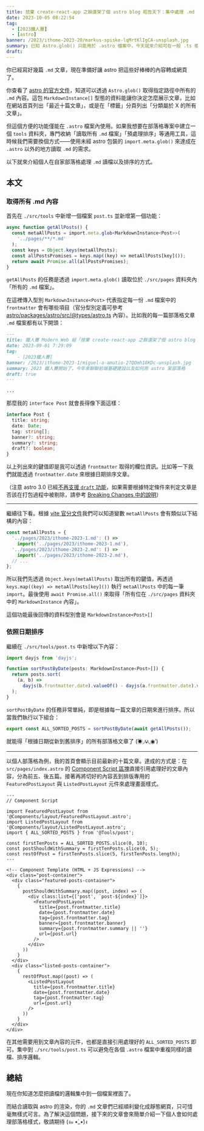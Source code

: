 ```yaml
---
title: 捨棄 create-react-app 之餘還架了個 astro blog 昭告天下：集中處理 .md
date: 2023-10-05 08:22:54
tag:
  - [2023鐵人賽]
  - [astro]
banner: /2023/ithome-2023-20/markus-spiske-lqMrtKlIgCA-unsplash.jpg
summary: 已知 Astro.glob() 只能用於 .astro 檔案中，今天就來介紹可在一般 .ts 檔案內執行的替代方案： import.meta.glob()
draft:
---
```


你已經寫好幾篇 `.md` 文章，現在準備好讓 astro 把這些好棒棒的內容轉成網頁了。

你查看了 [astro 的官方文件](https://docs.astro.build/en/reference/api-reference/#astro-global)，知道可以透過 `Astro.glob()` 取得指定路徑中所有的 `.md` 內容。這包 `MarkdownInstance[]` 型態的資料能讓你決定怎麼展示文章，比如在網站首頁列出「最近十篇文章」，或是在「標籤」分頁列出「分類屬於 X 的所有文章」。

但這個方便的功能僅能在 `.astro` 檔案內使用。如果我想要在部落格專案中建立一個 `tools` 資料夾，專門收納「讀取所有 `.md` 檔案」「預處理排序」等通用工具，這時候我們需要換個方式——使用未經 astro 包裝的 `import.meta.glob()` 來達成在 `.astro` 以外的地方讀取 `.md` 的需求。

以下就來介紹個人在自家部落格處理 `.md` 讀檔以及排序的方式。

## 本文

### 取得所有 .md 內容

首先在 `./src/tools` 中新增一個檔案 `post.ts` 並新增第一個功能：

```ts
async function getAllPosts() {
  const metaAllPosts = import.meta.glob<MarkdownInstance<Post>>(
    '../pages/**/*.md'
  );
  const keys = Object.keys(metaAllPosts);
  const allPostsPromises = keys.map((key) => metaAllPosts[key]());
  return await Promise.all(allPostsPromises);
}
```

`getAllPosts` 的任務是透過 `import.meta.glob()` 讀取位於 `./src/pages` 資料夾內「所有的 `.md` 檔案」。

在這裡傳入型別 `MarkdownInstance<Post>` 代表指定每一份 `.md` 檔案中的 `frontmatter` 會有哪些項目（官分型別定義可參考 [astro/packages/astro/src/@types/astro.ts](https://github.com/withastro/astro/blob/0fa483283e54c94f173838cd558dc0dbdd11e699/packages/astro/src/%40types/astro.ts#L1513) 內容）。比如我的每一篇部落格文章 `.md` 檔案都有以下開頭：

```md
---
title: 鐵人賽 Modern Web 組「捨棄 create-react-app 之餘還架了個 astro blog 昭告天下」第 1 天
date: 2023-09-01 7:29:09
tag:
	- [2023鐵人賽]
banner: /2023/ithome-2023-1/miguel-a-amutio-27QOmh18KDc-unsplash.jpg
summary: 2023 鐵人賽開始了，今年來聊聊前端基礎建設以及如何用 astro 架部落格
draft: true
---

...
```

那麼我的 `interface Post` 就會長得像下面這樣：

```ts
interface Post {
  title: string;
  date: Date;
  tag: string[];
  banner?: string;
  summary?: string;
  draft?: boolean;
}
```

以上列出來的鍵值即是我可以透過 `frontmatter` 取得的欄位資訊。比如等一下我們就能透過 `frontmatter.date` 來根據日期排序文章。

（注意 astro 3.0 已經[不再支援 `draft` 功能](https://docs.astro.build/en/reference/configuration-reference/#markdowndrafts)，如果需要根據特定條件來判定文章是否該在打包過程中被剔除，請參考 [Breaking Changes 中的說明](https://docs.astro.build/en/guides/upgrade-to/v3/#what-should-i-do-14)）

---

繼續往下看。根據 [vite 官分文件](https://vitejs.dev/guide/features.html#glob-import)我們可以知道變數 `metaAllPosts` 會有類似以下結構的內容：

```ts
const metaAllPosts = {
  '../pages/2023/ithome-2023-1.md': () =>
    import('../pages/2023/ithome-2023-1.md'),
  '../pages/2023/ithome-2023-2.md': () =>
    import('../pages/2023/ithome-2023-2.md'),
  // ...
};
```

所以我們先透過 `Object.keys(metaAllPosts)` 取出所有的鍵值，再透過 `keys.map((key) => metaAllPosts[key]())` 執行 `metaAllPosts` 中的每一筆 `import`。最後使用 `await Promise.all()` 來取得「所有位在 `./src/pages` 資料夾中的 `MarkdownInstance` 內容」。

這個功能最後回傳的資料型別會是 `MarkdownInstance<Post>[]`

### 依照日期排序

繼續在 `./src/tools/post.ts` 中新增以下內容：

```ts
import dayjs from 'dayjs';

function sortPostByDate(posts: MarkdownInstance<Post>[]) {
  return posts.sort(
    (a, b) =>
      dayjs(b.frontmatter.date).valueOf() - dayjs(a.frontmatter.date).valueOf()
  );
}
```

`sortPostByDate` 的任務非常單純，即是根據每一篇文章的日期來進行排序。所以當我們執行以下組合：

```ts
export const ALL_SORTED_POSTS = sortPostByDate(await getAllPosts());
```

就能得「根據日期從新到舊排序」的所有部落格文章了 (́◉◞౪◟◉‵)

---

以個人部落格為例，我的首頁會顯示目前最新的十篇文章。達成的方式是：在 `src/pages/index.astro` 的 [Component Script 區塊](https://docs.astro.build/en/core-concepts/astro-components/#component-structure)直接引用處理好的文章內容，分為前五、後五篇。接著再將切好的內容丟到排版專用的 `FeaturedPostLayout` 與 `ListedPostLayout` 元件來處理畫面樣式。

```astro
---
// Component Script

import FeaturedPostLayout from '@Components/layout/FeaturedPostLayout.astro';
import ListedPostLayout from '@Components/layout/ListedPostLayout.astro';
import { ALL_SORTED_POSTS } from '@Tools/post';

const firstTenPosts = ALL_SORTED_POSTS.slice(0, 10);
const postShouldWithSummary = firstTenPosts.slice(0, 5);
const restOfPost = firstTenPosts.slice(5, firstTenPosts.length);
---

<!-- Component Template (HTML + JS Expressions) -->
<div class="post-container">
  <div class="featured-posts-container">
    {
      postShouldWithSummary.map((post, index) => (
        <div class:list={['post', `post-${index}`]}>
          <FeaturedPostLayout
            title={post.frontmatter.title}
            date={post.frontmatter.date}
            tag={post.frontmatter.tag}
            banner={post.frontmatter.banner}
            summary={post.frontmatter.summary || ''}
            url={post.url}
          />
        </div>
      ))
    }
  </div>
  <div class="listed-posts-container">
    {
      restOfPost.map((post) => (
        <ListedPostLayout
          title={post.frontmatter.title}
          date={post.frontmatter.date}
          tag={post.frontmatter.tag}
          url={post.url}
        />
      ))
    }
  </div>
</div>
```

在其他需要用到文章內容的元件，也都是直接引用處理好的 `ALL_SORTED_POSTS` 即可。集中到 `./src/tools/post.ts` 可以避免在各個 `.astro` 檔案中重複同樣的讀檔、排序邏輯。

## 總結

現在你知道怎麼把讀檔的邏輯集中到一個檔案裡面了。

而結合讀取與 astro 的渲染，你的 `.md` 文章們已經順利變化成靜態網頁，只可惜毫無樣式可言。為了解決這個問題，接下來的文章會來簡單介紹一下個人會如何處理部落格樣式，敬請期待 (ง๑ •̀\_•́)ง
